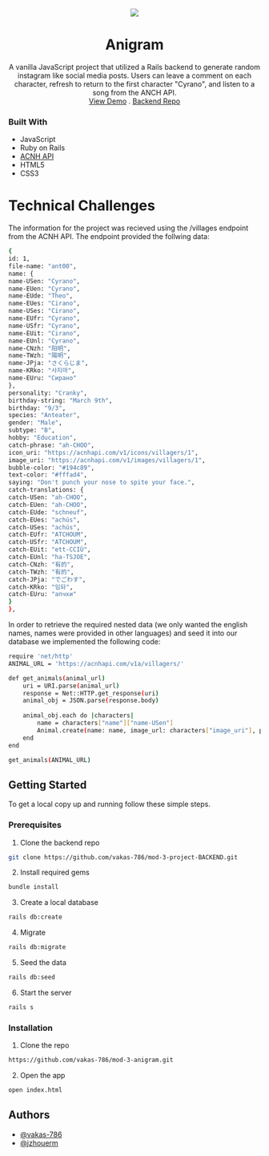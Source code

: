 
<!-- PROJECT LOGO -->
<br />
<p align="center">
  <a >
    <img src="/demo.gif">
  </a>

  <h1 align="center">Anigram</h1>

  <p align="center">
    A vanilla JavaScript project that utilized a Rails backend to generate random instagram like social media posts. Users can leave a comment on each character, refresh to return to the first character "Cyrano", and listen to a song from the ANCH API. 
    <br />
    <a href="https://vakas-786.github.io/mod-3-anigram/index.html">View Demo</a>
    .
    <a href="https://github.com/vakas-786/mod-3-project-BACKEND"> Backend Repo</a>
  </p>
</p>




### Built With

* JavaScript
* Ruby on Rails
* <a href="http://acnhapi.com/">ACNH API</a>
* HTML5
* CSS3

# Technical Challenges
The information for the project was recieved using the /villages endpoint from the ACNH API. The endpoint provided the follwing data:
```sh
{
id: 1,
file-name: "ant00",
name: {
name-USen: "Cyrano",
name-EUen: "Cyrano",
name-EUde: "Theo",
name-EUes: "Cirano",
name-USes: "Cirano",
name-EUfr: "Cyrano",
name-USfr: "Cyrano",
name-EUit: "Cirano",
name-EUnl: "Cyrano",
name-CNzh: "阳明",
name-TWzh: "陽明",
name-JPja: "さくらじま",
name-KRko: "사지마",
name-EUru: "Сирано"
},
personality: "Cranky",
birthday-string: "March 9th",
birthday: "9/3",
species: "Anteater",
gender: "Male",
subtype: "B",
hobby: "Education",
catch-phrase: "ah-CHOO",
icon_uri: "https://acnhapi.com/v1/icons/villagers/1",
image_uri: "https://acnhapi.com/v1/images/villagers/1",
bubble-color: "#194c89",
text-color: "#fffad4",
saying: "Don't punch your nose to spite your face.",
catch-translations: {
catch-USen: "ah-CHOO",
catch-EUen: "ah-CHOO",
catch-EUde: "schneuf",
catch-EUes: "achús",
catch-USes: "achús",
catch-EUfr: "ATCHOUM",
catch-USfr: "ATCHOUM",
catch-EUit: "ett-CCIÙ",
catch-EUnl: "ha-TSJOE",
catch-CNzh: "有的",
catch-TWzh: "有的",
catch-JPja: "でごわす",
catch-KRko: "임돠",
catch-EUru: "апчхи"
}
},
```
In order to retrieve the required nested data (we only wanted the english names, names were provided in other languages) and seed it into our database we implemented the following code: 

```sh
require 'net/http'
ANIMAL_URL = 'https://acnhapi.com/v1a/villagers/'

def get_animals(animal_url)
    uri = URI.parse(animal_url)
    response = Net::HTTP.get_response(uri)
    animal_obj = JSON.parse(response.body)
 
    animal_obj.each do |characters|
        name = characters["name"]["name-USen"]
        Animal.create(name: name, image_url: characters["image_uri"], personality: characters["personality"], quote: characters["saying"], icon_url: characters["icon_uri"], species: characters["species"])
    end 
end 

get_animals(ANIMAL_URL) 
```



<!-- GETTING STARTED -->
## Getting Started

To get a local copy up and running follow these simple steps.

### Prerequisites

1. Clone the backend repo
```sh
git clone https://github.com/vakas-786/mod-3-project-BACKEND.git
```
2. Install required gems
```sh
bundle install
```
3. Create a local database
```sh
rails db:create
```
4. Migrate 
```sh
rails db:migrate
```
5. Seed the data 
```sh
rails db:seed
```
6. Start the server
```sh
rails s
```

### Installation

1. Clone the repo
```sh
https://github.com/vakas-786/mod-3-anigram.git
```
2. Open the app
```sh
open index.html
```



## Authors

* <a href='https://github.com/vakas-786/'> @vakas-786 </a>
* <a href='https://github.com/jzhouerm/'> @jzhouerm </a>






